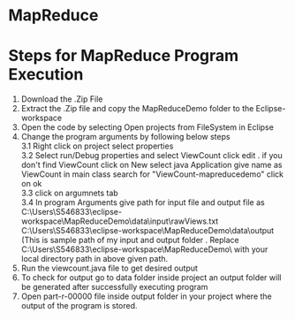 # MapReduce

# Steps for MapReduce Program Execution

1. Download the .Zip File
2. Extract the .Zip file and copy the MapReduceDemo folder to the Eclipse-workspace 
3. Open the code  by  selecting Open projects from FileSystem in Eclipse
4. Change the program arguments by following below steps <br>
    3.1 Right click on project  select properties <br>
    3.2 Select run/Debug properties and  select ViewCount click edit . if you don't find ViewCount click on New select java Application give name as ViewCount in main class search for  "ViewCount-mapreducedemo" click on ok  <br>
    3.3 click on argumnets tab <br> 
    3.4 In program Arguments give path for input file and output file as C:\Users\S546833\eclipse-workspace\MapReduceDemo\data\input\rawViews.txt                    C:\Users\S546833\eclipse-workspace\MapReduceDemo\data\output (This is sample path of my input and output folder . Replace  C:\Users\S546833\eclipse-workspace\MapReduceDemo\ with your local directory path in above given path.
5. Run the viewcount.java file to get desired output
6. To check for output go to data folder inside project an output folder will be generated after successfully executing program 
7. Open part-r-00000 file inside output folder in your project where the output of the program is stored.
